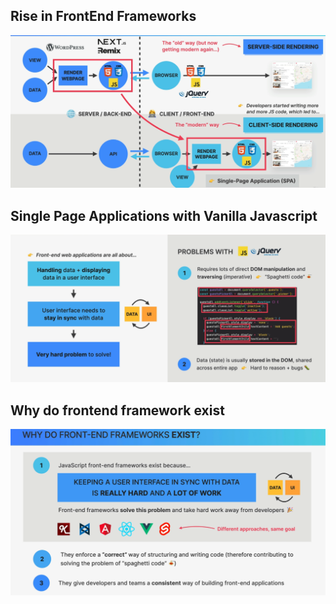 ## Rise in FrontEnd Frameworks
![image info](../images/01_frontend.png)

## Single Page Applications with Vanilla Javascript
![image info](../images/02_frontend.png)

## Why do frontend framework exist
![image info](../images/03_frontend.png)
